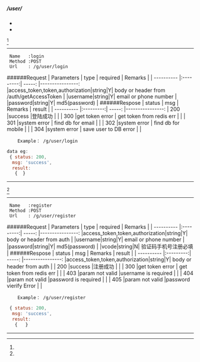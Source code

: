 #####  /user/

* [^login]:   
* [^register]:  

[^login] 

---
 
     Name   :login
     Method :POST	
     Url    : /g/user/login
######Request
| Parameters | type      | required  |  Remarks          |
| ---------- |:---------:| -----:  |----------------:  
|access_token,token,authorization|string|Y| body or header from /auth/getAccessToken |
|username|string|Y| email or phone number |
|password|string|Y| md5(password) | 
######Respose
| status | msg      | Remarks  |      result      |
| ---------- |:---------:| -----:  |----------------:
| 200 |success   |登陆成功       |   |
| 300 |get token error | get token from redis err  |    |
| 301 |system error | find db for email |    |
| 302 |system error | find db for mobile |    |
| 304 |system error | save  user to DB error |    | 



     	Example： /g/user/login
 
```javascript
data eg:
 { status: 200,
  msg: 'success',
  result: 
   {  }
```

---

[^register]

---

     Name   :register
     Method :POST
     Url    : /g/user/register
######Request
| Parameters | type      | required  |  Remarks          |
| ---------- |:---------:| -----:  |----------------:
|access_token,token,authorization|string|Y| body or header from auth |
|username|string|Y| email or phone number |
|password|string|Y| md5(password) | 
|vcode|string|N| 验证码手机号注册必填 |
######Respose
| status | msg      | Remarks  |      result      |
| ---------- |:---------:| -----:  |----------------:
|access_token,token,authorization|string|Y| body or header from  auth |
| 200 |success   |注册成功       |   |
| 300 |get token error | get token from redis err  |    | 
| 403 |param not valid |username is required       |    |
| 404 |param not valid |password is required      |    |
| 405 |param not valid |password vierify Error      |    |

     	Example： /g/user/register

```javascript
 { status: 200,
  msg: 'success',
  result: 
   {   }
```

---

